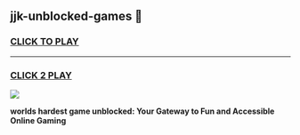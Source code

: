 
## jjk-unblocked-games 👋
<h3>
<a href="https://premium.freeplayer.one?title=jjk-unblocked-games&ref=14F">CLICK TO PLAY</a></h3>
<hr>

<h3>
<a href="https://premium.freeplayer.one?title=jjk-unblocked-games&ref=14F">CLICK 2 PLAY</a>
  
</h3>

<a href="https://premium.freeplayer.one?title=jjk-unblocked-games&ref=12F/"><img src="https://clearcache.store/games.png"></a>


**worlds hardest game unblocked: Your Gateway to Fun and Accessible Online Gaming**
